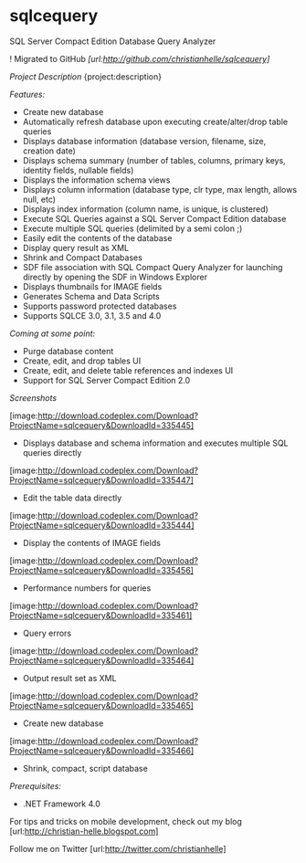 # sqlcequery
SQL Server Compact Edition Database Query Analyzer

! Migrated to GitHub
*[url:http://github.com/christianhelle/sqlcequery]*


*Project Description*
{project:description}

*Features:*

- Create new database
- Automatically refresh database upon executing create/alter/drop table queries
- Displays database information (database version, filename, size, creation date)
- Displays schema summary (number of tables, columns, primary keys, identity fields, nullable fields)
- Displays the information schema views
- Displays column information (database type, clr type, max length, allows null, etc)
- Displays index information (column name, is unique, is clustered)
- Execute SQL Queries against a SQL Server Compact Edition database
- Execute multiple SQL queries (delimited by a semi colon ;)
- Easily edit the contents of the database
- Display query result as XML
- Shrink and Compact Databases
- SDF file association with SQL Compact Query Analyzer for launching directly by opening the SDF in Windows Explorer
- Displays thumbnails for IMAGE fields
- Generates Schema and Data Scripts
- Supports password protected databases
- Supports SQLCE 3.0, 3.1, 3.5 and 4.0

*Coming at some point:*
- Purge database content
- Create, edit, and drop tables UI
- Create, edit, and delete table references and indexes UI
- Support for SQL Server Compact Edition 2.0


*Screenshots*

[image:http://download.codeplex.com/Download?ProjectName=sqlcequery&DownloadId=335445]
- Displays database and schema information and executes multiple SQL queries directly

[image:http://download.codeplex.com/Download?ProjectName=sqlcequery&DownloadId=335447]
- Edit the table data directly

[image:http://download.codeplex.com/Download?ProjectName=sqlcequery&DownloadId=335444]
- Display the contents of IMAGE fields

[image:http://download.codeplex.com/Download?ProjectName=sqlcequery&DownloadId=335456]
- Performance numbers for queries

[image:http://download.codeplex.com/Download?ProjectName=sqlcequery&DownloadId=335461]
- Query errors

[image:http://download.codeplex.com/Download?ProjectName=sqlcequery&DownloadId=335464]
- Output result set as XML

[image:http://download.codeplex.com/Download?ProjectName=sqlcequery&DownloadId=335465]
- Create new database

[image:http://download.codeplex.com/Download?ProjectName=sqlcequery&DownloadId=335466]
- Shrink, compact, script database

*Prerequisites:*
- .NET Framework 4.0


For tips and tricks on mobile development, check out my blog
[url:http://christian-helle.blogspot.com]

Follow me on Twitter
[url:http://twitter.com/christianhelle]


